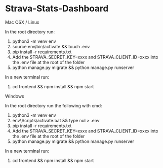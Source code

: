 # Strava-Stats-Dashboard

Mac OSX / Linux

In the root directory run:

1. python3 -m venv env
2. source env/bin/activate && touch .env
3. pip install -r requirements.txt
4. Add the STRAVA_SECRET_KEY=xxxx and STRAVA_CLIENT_ID=xxxx into the .env file at the root of the folder
4. python manage.py migrate && python manage.py runserver

In a new terminal run:
1. cd frontend && npm install && npm start


Windows

In the root directory run the following with cmd:

1. python3 -m venv env
2. env\Scripts\activate.bat && type nul > .env
3. pip install -r requirements.txt
4. Add the STRAVA_SECRET_KEY=xxxx and STRAVA_CLIENT_ID=xxxx into the .env file at the root of the folder
4. python manage.py migrate && python manage.py runserver

In a new terminal run:
1. cd frontend && npm install && npm start